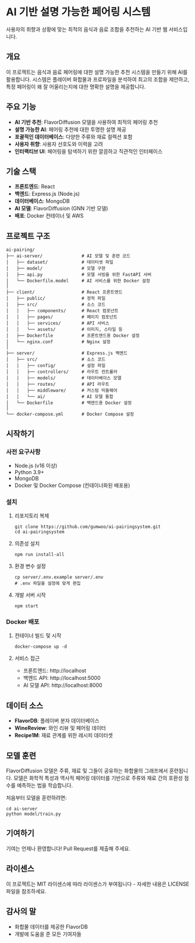 # AI 기반 설명 가능한 페어링 시스템

사용자의 취향과 상황에 맞는 최적의 음식과 음료 조합을 추천하는 AI 기반 웹 서비스입니다.

## 개요

이 프로젝트는 음식과 음료 페어링에 대한 설명 가능한 추천 시스템을 만들기 위해 AI를 활용합니다. 시스템은 플레이버 화합물과 프로파일을 분석하여 최고의 조합을 제안하고, 특정 페어링이 왜 잘 어울리는지에 대한 명확한 설명을 제공합니다.

## 주요 기능

- **AI 기반 추천**: FlavorDiffusion 모델을 사용하여 최적의 페어링 추천
- **설명 가능한 AI**: 페어링 추천에 대한 투명한 설명 제공
- **포괄적인 데이터베이스**: 다양한 주류와 재료 컬렉션 포함
- **사용자 취향**: 사용자 선호도와 이력을 고려
- **인터랙티브 UI**: 페어링을 탐색하기 위한 깔끔하고 직관적인 인터페이스

## 기술 스택

- **프론트엔드**: React
- **백엔드**: Express.js (Node.js)
- **데이터베이스**: MongoDB
- **AI 모델**: FlavorDiffusion (GNN 기반 모델)
- **배포**: Docker 컨테이너 및 AWS

## 프로젝트 구조

```
ai-pairing/
├── ai-server/               # AI 모델 및 훈련 코드
│   ├── dataset/             # 데이터셋 파일
│   ├── model/               # 모델 구현
│   ├── api.py               # 모델 서빙을 위한 FastAPI 서버
│   └── Dockerfile.model     # AI 서비스를 위한 Docker 설정
│
├── client/                  # React 프론트엔드
│   ├── public/              # 정적 파일
│   ├── src/                 # 소스 코드
│   │   ├── components/      # React 컴포넌트
│   │   ├── pages/           # 페이지 컴포넌트
│   │   ├── services/        # API 서비스
│   │   └── assets/          # 이미지, 스타일 등
│   ├── Dockerfile           # 프론트엔드용 Docker 설정
│   └── nginx.conf           # Nginx 설정
│
├── server/                  # Express.js 백엔드
│   ├── src/                 # 소스 코드
│   │   ├── config/          # 설정 파일
│   │   ├── controllers/     # 라우트 컨트롤러
│   │   ├── models/          # 데이터베이스 모델
│   │   ├── routes/          # API 라우트
│   │   ├── middleware/      # 커스텀 미들웨어
│   │   └── ai/              # AI 모델 통합
│   └── Dockerfile           # 백엔드용 Docker 설정
│
└── docker-compose.yml       # Docker Compose 설정
```

## 시작하기

### 사전 요구사항

- Node.js (v16 이상)
- Python 3.9+
- MongoDB
- Docker 및 Docker Compose (컨테이너화된 배포용)

### 설치

1. 리포지토리 복제
   ```
   git clone https://github.com/gumwoo/ai-pairingsystem.git
   cd ai-pairingsystem
   ```

2. 의존성 설치
   ```
   npm run install-all
   ```

3. 환경 변수 설정
   ```
   cp server/.env.example server/.env
   # .env 파일을 설정에 맞게 편집
   ```

4. 개발 서버 시작
   ```
   npm start
   ```

### Docker 배포

1. 컨테이너 빌드 및 시작
   ```
   docker-compose up -d
   ```

2. 서비스 접근
   - 프론트엔드: http://localhost
   - 백엔드 API: http://localhost:5000
   - AI 모델 API: http://localhost:8000

## 데이터 소스

- **FlavorDB**: 플레이버 분자 데이터베이스
- **WineReview**: 와인 리뷰 및 페어링 데이터
- **Recipe1M**: 재료 관계를 위한 레시피 데이터셋

## 모델 훈련

FlavorDiffusion 모델은 주류, 재료 및 그들이 공유하는 화합물의 그래프에서 훈련됩니다. 모델은 화학적 특성과 역사적 페어링 데이터를 기반으로 주류와 재료 간의 호환성 점수를 예측하는 법을 학습합니다.

처음부터 모델을 훈련하려면:

```
cd ai-server
python model/train.py
```

## 기여하기

기여는 언제나 환영합니다! Pull Request를 제출해 주세요.

## 라이센스

이 프로젝트는 MIT 라이센스에 따라 라이센스가 부여됩니다 - 자세한 내용은 LICENSE 파일을 참조하세요.

## 감사의 말

- 화합물 데이터를 제공한 FlavorDB
- 개발에 도움을 준 모든 기여자들